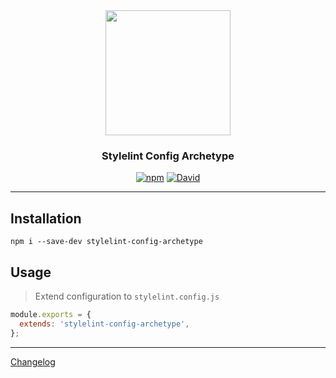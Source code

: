 <div align="center">
  <a href="https://stylelint.io/">
    <img src="https://i.ibb.co/Dkjp361/stylelint-logo-png-transparent.png" width="200" />
  </a>
  <h3>Stylelint Config Archetype</h3>
</div>

<div align="center">

  [![npm](https://img.shields.io/npm/v/stylelint-config-archetype.svg?style=for-the-badge)](https://www.npmjs.com/package/stylelint-config-archetype)
  [![David](https://img.shields.io/david/kennethlmartin/stylelint-config-archetype.svg?style=for-the-badge)](https://david-dm.org/kennethlmartin/stylelint-config-archetype)
</div>

***

## Installation

```
npm i --save-dev stylelint-config-archetype
```

## Usage

> Extend configuration to `stylelint.config.js`

```js
module.exports = {
  extends: 'stylelint-config-archetype',
};
```

***

[Changelog](https://github.com/kennethlmartin/stylelint-config-archetype/blob/master/CHANGELOG.md)
